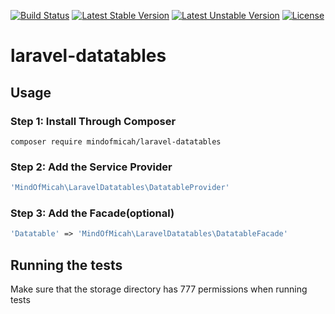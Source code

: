 [![Build Status](https://travis-ci.org/mindofmicah/laravel-datatables.svg)](https://travis-ci.org/mindofmicah/laravel-datatables)
[![Latest Stable Version](https://poser.pugx.org/mindofmicah/laravel-datatables/v/stable.svg)](https://packagist.org/packages/mindofmicah/laravel-datatables)
[![Latest Unstable Version](https://poser.pugx.org/mindofmicah/laravel-datatables/v/unstable.svg)](https://packagist.org/packages/mindofmicah/laravel-datatables)
[![License](https://poser.pugx.org/mindofmicah/laravel-datatables/license.svg)](https://packagist.org/packages/mindofmicah/laravel-datatables)

# laravel-datatables


## Usage

### Step 1: Install Through Composer

```
composer require mindofmicah/laravel-datatables
```

### Step 2: Add the Service Provider
```php
'MindOfMicah\LaravelDatatables\DatatableProvider'
```
### Step 3: Add the Facade(optional)
```php
'Datatable' => 'MindOfMicah\LaravelDatatables\DatatableFacade'
```
## Running the tests
Make sure that the storage directory has 777 permissions when running tests
